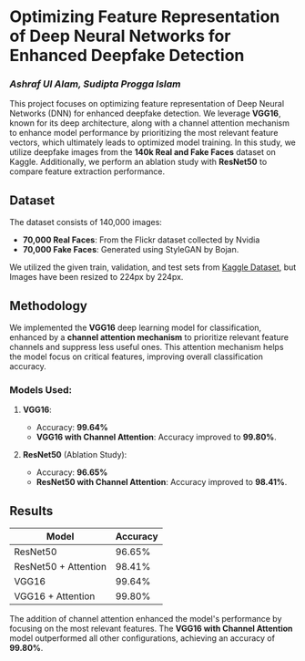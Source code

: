 # Optimizing Feature Representation of Deep Neural Networks for Enhanced Deepfake Detection
### *Ashraf Ul Alam, Sudipta Progga Islam*

This project focuses on optimizing feature representation of Deep Neural Networks (DNN) for enhanced deepfake detection. We leverage **VGG16**, known for its deep architecture, along with a channel attention mechanism to enhance model performance by prioritizing the most relevant feature vectors, which ultimately leads to optimized model training. In this study, we utilize deepfake images from the **140k Real and Fake Faces** dataset on Kaggle. Additionally, we perform an ablation study with **ResNet50** to compare feature extraction performance. 


## Dataset

The dataset consists of 140,000 images:  
- **70,000 Real Faces**: From the Flickr dataset collected by Nvidia  
- **70,000 Fake Faces**: Generated using StyleGAN by Bojan.

We utilized the given train, validation, and test sets from [Kaggle Dataset](https://www.kaggle.com/datasets/xhlulu/140k-real-and-fake-faces/data), but Images have been resized to 224px by 224px.

## Methodology

We implemented the **VGG16** deep learning model for classification, enhanced by a **channel attention mechanism** to prioritize relevant feature channels and suppress less useful ones. This attention mechanism helps the model focus on critical features, improving overall classification accuracy.

### Models Used:
1. **VGG16**: 
   - Accuracy: **99.64%**
   - **VGG16 with Channel Attention**: Accuracy improved to **99.80%**.

2. **ResNet50** (Ablation Study):
   - Accuracy: **96.65%**
   - **ResNet50 with Channel Attention**: Accuracy improved to **98.41%**.

## Results

| Model                | Accuracy  |
|----------------------|-----------|
| ResNet50             | 96.65%    |
| ResNet50 + Attention | 98.41%    |
| VGG16                | 99.64%    |
| VGG16 + Attention    | 99.80%    |

The addition of channel attention enhanced the model's performance by focusing on the most relevant features. The **VGG16 with Channel Attention** model outperformed all other configurations, achieving an accuracy of **99.80%**.
